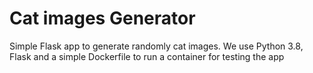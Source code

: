 # Cat images Generator
Simple Flask app to generate randomly cat images. We use Python 3.8, Flask and a simple Dockerfile to run a container for testing the app
